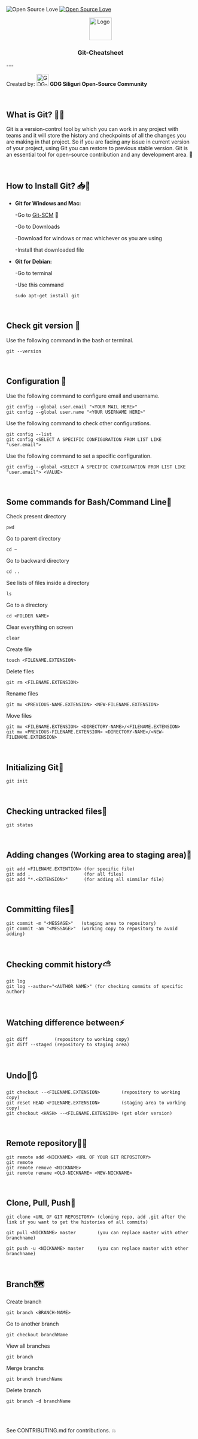 ![Open Source Love](https://badges.frapsoft.com/os/v1/open-source.svg?v=103)  [![Open Source Love](https://img.shields.io/badge/License-MIT-green.svg)](LICENSE.md)                                                    



<p align="center">
    <img src="Images/git-logo.png" alt="Logo" height="60">
<h3 align="center">Git-Cheatsheet</h3></p>
---

Created by: <img src="Images/gdg-logo-trans.png" alt="GDG-LOGO" width="32px">  <b>GDG Siliguri Open-Source Community</b>

<p><br /></p>

## What is Git? :thinking::syringe:



Git is a version-control tool by which you can work in any project with teams and it will store the history and checkpoints of all the changes you are making in that project. So if you are facing any issue in current version of your project, using Git you can restore to previous stable version. Git is an essential tool for open-source contribution and any development area. :pill:

<br>

## How to Install Git? :inbox_tray::gem:

* **Git for Windows and Mac:**

  -Go to [Git-SCM](https://git-scm.com/) :beginner:

  -Go to Downloads

  -Download for windows or mac whichever os you are using

  -Install that downloaded file

  

* **Git for Debian:**

  -Go to terminal

  -Use this command

  ```
  sudo apt-get install git
  ```


<br>

## Check git version :rocket:

Use the following command in the bash or terminal.

```
git --version
```

<br>

## Configuration :gem:

Use the following command to configure email and username.

```
git config --global user.email "<YOUR MAIL HERE>"
git config --global user.name "<YOUR USERNAME HERE>"
```

Use the following command to check other configurations.

```
git config --list
git config <SELECT A SPECIFIC CONFIGURATION FROM LIST LIKE "user.email">
```

Use the following command to set a specific configuration.

```
git config --global <SELECT A SPECIFIC CONFIGURATION FROM LIST LIKE "user.email"> <VALUE>
```

<br>

## Some commands for Bash/Command Line:ledger:

Check present directory

```
pwd
```

Go to parent directory

```
cd ~
```

Go to backward directory

```
cd ..
```

See lists of files inside a directory

```
ls
```

Go to a directory

```
cd <FOLDER NAME>
```

Clear everything on screen

```
clear
```

Create file

```
touch <FILENAME.EXTENSION>
```

Delete files

```
git rm <FILENAME.EXTENSION>
```

Rename files

```
git mv <PREVIOUS-NAME.EXTENSION> <NEW-FILENAME.EXTENSION>
```

Move files

```
git mv <FILENAME.EXTENSION> <DIRECTORY-NAME>/<FILENAME.EXTENSION>
git mv <PREVIOUS-FILENAME.EXTENSION> <DIRECTORY-NAME>/<NEW-FILENAME.EXTENSION>
```

<br>

## Initializing Git:milky_way:

```
git init
```

<br>

## Checking untracked files:round_pushpin:

```
git status
```

<br>

## Adding changes (Working area to staging area):space_invader:

```
git add <FILENAME.EXTENTION> (for specific file)
git add .                    (for all files)
git add "*.<EXTENSION>"      (for adding all simmilar file)
```

<br>

## Committing files:mandarin:

```
git commit -m "<MESSAGE>"   (staging area to repository)
git commit -am "<MESSAGE>"  (working copy to repository to avoid adding)
```

<br>

## Checking commit history:partly_sunny:

```
git log
git log --author="<AUTHOR NAME>" (for checking commits of specific author)
```

<br>

## Watching difference between:zap:

```
git diff          (repository to working copy)
git diff --staged (repository to staging area)
```

<br>

## Undo:pushpin::arrows_clockwise:

```
git checkout --<FILENAME.EXTENSION>        (repository to working copy)
git reset HEAD <FILENAME.EXTENSION>        (staging area to working copy)
git checkout <HASH> --<FILENAME.EXTENSION> (get older version)
```

<br>

## Remote repository:mega::bell:

```
git remote add <NICKNAME> <URL OF YOUR GIT REPOSITORY>
git remote
git remote remove <NICKNAME>
git remote rename <OLD-NICKNAME> <NEW-NICKNAME>
```

<br>

## Clone, Pull, Push:sunrise_over_mountains:

```
git clone <URL OF GIT REPOSITORY> (cloning repo, add .git after the link if you want to get the histories of all commits)

git pull <NICKNAME> master        (you can replace master with other branchname)

git push -u <NICKNAME> master     (you can replace master with other branchname)
```

<br>

## Branch:world_map:

Create branch

```
git branch <BRANCH-NAME>
```

Go to another branch

```
git checkout branchName
```

View all branches 

```
git branch
```

Merge branchs

```
git branch branchName
```

Delete branch 

```
git branch -d branchName
```



<br><br>

See CONTRIBUTING.md for contributions. :boom: